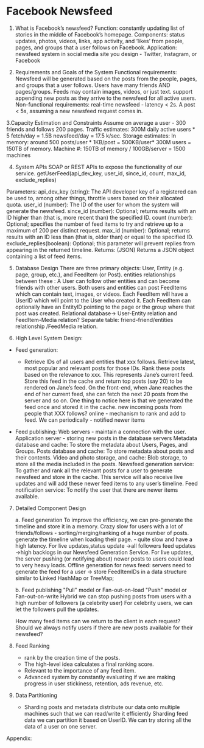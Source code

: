# Facebook Newsfeed

1. What is Facebook’s newsfeed?
Function: constantly updating list of stories in the middle of Facebook’s homepage.
Components: status updates, photos, videos, links, app activity, and ‘likes’ from people, pages, and groups that a user follows on Facebook. 
Application: newsfeed system in social media site you design - Twitter, Instagram, or Facebook

2. Requirements and Goals of the System
Functional requirements: 
Newsfeed will be generated based on the posts from the people, pages, and groups that a user follows. 
Users have many friends AND pages/groups.
Feeds may contain images, videos, or just text. 
support appending new posts as they arrive to the newsfeed for all active users. 
Non-functional requirements: 
real-time newsfeed - latency < 2s. 
A post < 5s, assuming a new newsfeed request comes in.

3.Capacity Estimation and Constraints
Assume on average a user  - 300 friends and follows 200 pages. 
Traffic estimates: 
300M daily active users * 5 fetch/day = 1.5B newsfeed/day = 17.5 k/sec. 
Storage estimates: 
In memory: around 500 posts/user * 1KB/post = 500KB/user* 300M users = 150TB of memory. 
Machine #: 150TB of memory / 100GB/server = 1500 machines

4. System APIs
SOAP or REST APIs to expose the functionality of our service. 
      getUserFeed(api_dev_key, user_id, since_id, count, max_id, exclude_replies)

Parameters: 
api_dev_key (string): The API developer key of a registered can be used to, among other things, throttle users based on their allocated quota. 
user_id (number): The ID of the user for whom the system will generate the newsfeed.
since_id (number): Optional; returns results with an ID higher than (that is, more recent than) the specified ID. 
count (number): Optional; specifies the number of feed items to try and retrieve up to a maximum of 200 per distinct request. 
max_id (number): Optional; returns results with an ID less than (that is, older than) or equal to the specified ID. 
exclude_replies(boolean): Optional; this parameter will prevent replies from appearing in the returned timeline. 
Returns: (JSON) Returns a JSON object containing a list of feed items.


5. Database Design
There are three primary objects: User, Entity (e.g. page, group, etc.), and FeedItem (or Post). entities relationships between these : 
A User can follow other entities and can become friends with other users. 
Both users and entities can post FeedItems which can contain text, images, or videos. 
Each FeedItem will have a UserID which will point to the User who created it. 
Each FeedItem can optionally have an EntityID pointing to the page or the group where that post was created. 
Relational database-> User-Entity relation and FeedItem-Media relation?
Separate table:  friend-friend/entities relationship /FeedMedia relation.




6. High Level System Design: 

- Feed generation: 
    - Retrieve IDs of all users and entities that xxx follows. 
    Retrieve latest, most popular and relevant posts for those IDs. 
    Rank these posts based on the relevance to xxx. This represents Jane’s current feed. 
    Store this feed in the cache and return top posts (say 20) to be rendered on Jane’s feed. 
    On the front-end, when Jane reaches the end of her current feed, she can fetch the next 20 posts from the server and so on. One thing to notice here is that we generated the feed once and stored it in the cache. 
    new incoming posts from people that XXX follows? 
    online - mechanism to rank and add to feed. We can periodically - notified newer items

- Feed publishing: 
    Web servers - maintain a connection with the user.
    Application server -  storing new posts in the database servers
    Metadata database and cache: To store the metadata about Users, Pages, and Groups. 
    Posts database and cache: To store metadata about posts and their contents. 
    Video and photo storage, and cache: Blob storage, to store all the media included in the posts.
    Newsfeed generation service: To gather and rank all the relevant posts for a user to generate newsfeed and store in the cache. This service will also receive live updates and will add these newer feed items to any user’s timeline. 
    Feed notification service: To notify the user that there are newer items available.




7. Detailed Component Design

    a. Feed generation
        To improve the efficiency, we can pre-generate the timeline and store it in a memory.
        Crazy slow for users with a lot of friends/follows - sorting/merging/ranking of a huge number of posts. 
        generate the timeline when loading their page. - quite slow and have a high latency. 
        For live updates,status update ->all followers feed updates ->high backlogs in our Newsfeed Generation Service. 
        For live updates, the server pushing (or notifying about) newer posts to users could lead to very heavy loads.
        Offline generation for news feed:
        servers need to generate the feed for a user -> store FeedItemIDs in a data structure similar to Linked HashMap or TreeMap;

    b. Feed publishing
        "Pull" model or Fan-out-on-load
        "Push" model or Fan-out-on-write
        Hybrid
        we can stop pushing posts from users with a high number of followers (a celebrity user)
        For celebrity users, we can let the followers pull the updates.

    How many feed items can we return to the client in each request? 
    Should we always notify users if there are new posts available for their newsfeed?

8. Feed Ranking 
    - rank by the creation time of the posts. 
    - The high-level idea calculates a final ranking score.
    - Relevant to the importance of any feed item. 
    - Advanced system by constantly evaluating if we are making progress in user stickiness, retention, ads revenue, etc.

9. Data Partitioning
    - Sharding posts and metadata
    distribute our data onto multiple machines such that we can read/write it efficiently
Sharding feed data
we can partition it based on UserID. We can try storing all the data of a user on one server.

Appendix: 
